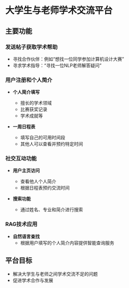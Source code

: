 # 大学生与老师学术交流平台

## 主要功能
### 发送帖子获取学术帮助
- 寻找合作伙伴：例如“想找一位同学参加计算机设计大赛”
- 寻求学术指导：“寻找一位NLP老师解答疑问”

### 用户注册和个人简介
- **个人简介填写**
  - 擅长的学术领域
  - 比赛获奖记录
  - 学术成就等

- **一周日程表**
  - 填写自己的可用时间段
  - 其他人可以查看并预约特定时间

### 社交互动功能
- **用户主页访问**
  - 查看他人个人简介
  - 根据日程表预约交流时间

- **搜索功能**
  - 通过姓名、专业和简介进行搜索

### RAG技术应用
- **自然语言查找**
  - 根据用户填写的个人简介内容提供智能查询服务

## 平台目标
- 解决大学生与老师之间学术交流不足的问题
- 促进学术合作与发展
